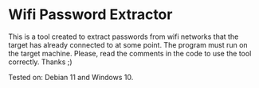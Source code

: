 # Wifi Password Extractor
This is a tool created to extract passwords from wifi networks that the target has already connected to at some point. 
The program must run on the target machine.
Please, read the comments in the code to use the tool correctly. Thanks ;)

Tested on: Debian 11 and Windows 10.
